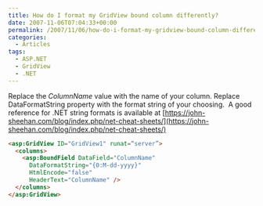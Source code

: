 ```yaml
---
title: How do I format my GridView bound column differently?
date: 2007-11-06T07:04:33+00:00
permalink: /2007/11/06/how-do-i-format-my-gridview-bound-column-differently/
categories:
  - Articles
tags:
  - ASP.NET
  - GridView
  - .NET
---
```

Replace the _ColumnName_ value with the name of your column. Replace DataFormatString property with the format string of your choosing.  A good reference for .NET string formats is available at [https://john-sheehan.com/blog/index.php/net-cheat-sheets/](https://john-sheehan.com/blog/index.php/net-cheat-sheets/)

```html
<asp:GridView ID="GridView1" runat=“server”>
  <columns>
    <asp:BoundField DataField="ColumnName"
      DataFormatString="{0:M-dd-yyyy}"
      HtmlEncode="false"
      HeaderText="ColumnName" />
  </columns>
</asp:GridView>
```

